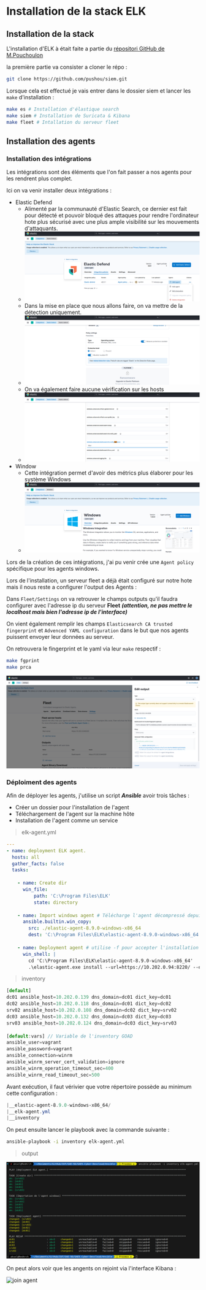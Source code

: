 # Installation de la stack ELK

## Installation de la stack

L'installation d'ELK à était faite a partie du [répositori GitHub de M.Pouchoulon](https://github.com/pushou/siem.git)

la première partie va consister a cloner le répo :

```bash
git clone https://github.com/pushou/siem.git
```

Lorsque cela est effectué je vais entrer dans le dossier siem et lancer les ```make``` d'installation :

```bash
make es # Installation d'élastique search
make siem # Installation de Suricata & Kibana
make fleet # Intallation du serveur fleet
```

## Installation des agents

### Installation des intégrations

Les intégrations sont des éléments que l'on fait passer a nos agents pour les rendrent plus complet.

Ici on va venir installer deux intégrations :

- Elastic Defend
  - Alimenté par la communauté d'Elastic Search, ce dernier est fait pour détecté et pouvoir bloqué des attaques pour rendre l'ordinateur hote plus sécurisé avec une plus ample visibilité sur les mouvements d'attaquants.
  - ![elastic defend](img/elk-defend-integration.png)
  - Dans la mise en place que nous allons faire, on va mettre de la détection uniquement.
  - ![elastic defend](img/elk-defend-detect-config.png)
  - On va également faire aucune vérification sur les hosts
  - ![elastic defend](img/elk-defend-host-config.png)
- Window
  - Cette intégration permet d'avoir des métrics plus élaborer pour les système Windows
  - ![window-integration](img/Window-Integration.png)

Lors de la création de ces intégrations, j'ai pu venir crée une ```Agent policy``` spécifique pour les agents windows.

Lors de l'installation, un serveur fleet a déjà était configuré sur notre hote mais il nous reste a configurer l'output des Agents :

Dans ```Fleet/Settings``` on va retrouver le champs outputs qu'il faudra configurer avec l'adresse ip du serveur **Fleet** ***(attention, ne pas mettre le localhost mais bien l'adresse ip de l'interface)***

On vient également remplir les champs ```Elasticsearch CA trusted fingerprint``` et ```Advenced YAML configuration``` dans le but que nos agents puissent envoyer leur données au serveur.

On retrouvera le fingerprint et le yaml via leur ```make``` respectif :

```bash
make fgprint
make prca
```

![output agent](img/outputs-agent.png)

### Déploiment des agents

Afin de déployer les agents, j'utilise un script ***Ansible*** avoir trois tâches :

- Créer un dossier pour l'installation de l'agent
- Téléchargement de l'agent sur la machine hôte
- Installation de l'agent comme un service

> elk-agent.yml

```yaml
---
- name: deployment ELK agent.
  hosts: all
  gather_facts: false
  tasks:

    - name: Create dir
      win_file:
          path: 'C:\Program Files\ELK'
          state: directory

    - name: Import windows agent # Télécharge l'agent décompressé depuis l'ordinateur lançant le playbook
      ansible.builtin.win_copy:
        src: ./elastic-agent-8.9.0-windows-x86_64
        dest: 'C:\Program Files\ELK\elastic-agent-8.9.0-windows-x86_64'

    - name: Deployment agent # utilise -f pour accepter l'installation (Force) et --insecure pour passer les certificats
      win_shell: |
        cd 'C:\Program Files\ELK\elastic-agent-8.9.0-windows-x86_64'
        .\elastic-agent.exe install --url=https://10.202.0.94:8220/ --enrollment-token=Z1pUM0ZJd0JCQTVEaFgyZGxfQ006SUNKWHJmNFhUZmFheFlPNjhva041dw== -f --insecure
```

>inventory

```js
[default]
dc01 ansible_host=10.202.0.139 dns_domain=dc01 dict_key=dc01
dc02 ansible_host=10.202.0.118 dns_domain=dc01 dict_key=dc02
srv02 ansible_host=10.202.0.108 dns_domain=dc02 dict_key=srv02
dc03 ansible_host=10.202.0.132 dns_domain=dc03 dict_key=dc03
srv03 ansible_host=10.202.0.124 dns_domain=dc03 dict_key=srv03

[default:vars] // Variable de l'inventory GOAD
ansible_user=vagrant
ansible_password=vagrant
ansible_connection=winrm
ansible_winrm_server_cert_validation=ignore
ansible_winrm_operation_timeout_sec=400
ansible_winrm_read_timeout_sec=500

```

Avant exécution, il faut vérivier que votre répertoire possède au minimum cette configuration :

```powershell
|__elastic-agent-8.9.0-windows-x86_64/
|__elk-agent.yml
|__inventory
```

On peut ensuite lancer le playbook avec la commande suivante :

```bash
ansible-playbook -i inventory elk-agent.yml 
```

> output

![output deployment agent](img/ansible-deploy-agent.png)

On peut alors voir que les angents on rejoint via l'interface Kibana :

![join agent](img/agent-deployé-elk.png)
